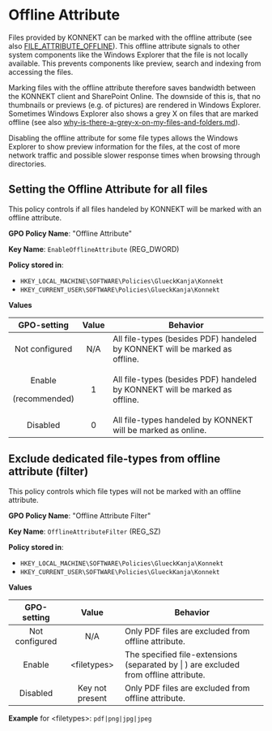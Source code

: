 # Offline Attribute

Files provided by KONNEKT can be marked with the offline attribute (see also [FILE\_ATTRIBUTE\_OFFLINE](https://docs.microsoft.com/en-us/openspecs/windows\_protocols/ms-fscc/ca28ec38-f155-4768-81d6-4bfeb8586fc9)). This offline attribute signals to other system components like the Windows Explorer that the file is not locally available. This prevents components like preview, search and indexing from accessing the files.&#x20;

Marking files with the offline attribute therefore saves bandwidth between the KONNEKT client and SharePoint Online. The downside of this is, that no thumbnails or previews (e.g. of pictures) are rendered in Windows Explorer. Sometimes Windows Explorer also shows a grey X on files that are marked offline (see also [why-is-there-a-grey-x-on-my-files-and-folders.md](../../troubleshooting/why-is-there-a-grey-x-on-my-files-and-folders.md "mention")).

Disabling the offline attribute for some file types allows the Windows Explorer to show preview information for the files, at the cost of more network traffic and possible slower response times when browsing through directories.

## Setting the Offline Attribute for all files

This policy controls if all files handeled by KONNEKT will be marked with an offline attribute.

**GPO Policy Name**: "Offline Attribute"

**Key Name**: `EnableOfflineAttribute` (REG\_DWORD)

**Policy stored in**:

* `HKEY_LOCAL_MACHINE\SOFTWARE\Policies\GlueckKanja\Konnekt`
* `HKEY_CURRENT_USER\SOFTWARE\Policies\GlueckKanja\Konnekt`

**Values**

|            GPO-setting            | Value | Behavior                                                                    |
| :-------------------------------: | :---: | --------------------------------------------------------------------------- |
|           Not configured          |  N/A  | All file-types (besides PDF) handeled by KONNEKT will be marked as offline. |
| <p>Enable</p><p>(recommended)</p> |   1   | All file-types (besides PDF) handeled by KONNEKT will be marked as offline. |
|              Disabled             |   0   | All file-types handeled by KONNEKT will be marked as online.                |

## Exclude dedicated file-types from offline attribute (filter)

This policy controls which file types will not be marked with an offline attribute.

**GPO Policy Name**: "Offline Attribute Filter"

**Key Name**: `OfflineAttributeFilter` (REG\_SZ)

**Policy stored in**:

* `HKEY_LOCAL_MACHINE\SOFTWARE\Policies\GlueckKanja\Konnekt`
* `HKEY_CURRENT_USER\SOFTWARE\Policies\GlueckKanja\Konnekt`

**Values**

|   GPO-setting  |      Value      | Behavior                                                                              |
| :------------: | :-------------: | ------------------------------------------------------------------------------------- |
| Not configured |       N/A       | Only PDF files are excluded from offline attribute.                                   |
|     Enable     |   \<filetypes>  | The specified file-extensions (separated by \| ) are excluded from offline attribute. |
|    Disabled    | Key not present | Only PDF files are excluded from offline attribute.                                   |

**Example** for \<filetypes>: `pdf|png|jpg|jpeg`
